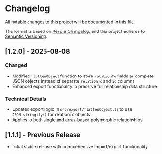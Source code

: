 # Changelog

All notable changes to this project will be documented in this file.

The format is based on [Keep a Changelog](https://keepachangelog.com/en/1.0.0/),
and this project adheres to [Semantic Versioning](https://semver.org/spec/v2.0.0.html).

## [1.2.0] - 2025-08-08

### Changed
- Modified `flattenObject` function to store `relationTo` fields as complete JSON objects instead of separate `relationTo` and `id` columns
- Enhanced export functionality to preserve full relationship data structure

### Technical Details
- Updated export logic in `src/export/flattenObject.ts` to use `JSON.stringify()` for relationTo objects
- Applies to both single and array-based polymorphic relationships

## [1.1.1] - Previous Release
- Initial stable release with comprehensive import/export functionality